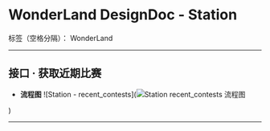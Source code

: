 # WonderLand DesignDoc - Station

标签（空格分隔）： WonderLand

---

## **接口 · 获取近期比赛**

- **流程图**
![Station - recent_contests](![Station recent_contests 流程图](http://images2017.cnblogs.com/blog/885817/201711/885817-20171103154454060-950251459.png)

)


---







